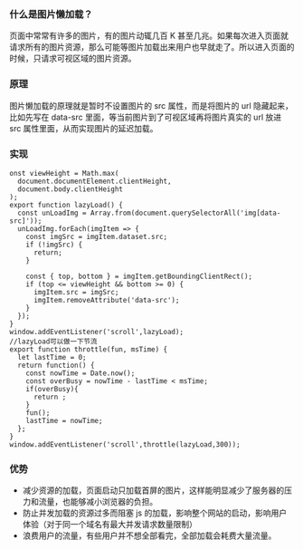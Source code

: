 ### 什么是图片懒加载？

页面中常常有许多的图片，有的图片动辄几百 K 甚至几兆。如果每次进入页面就请求所有的图片资源，那么可能等图片加载出来用户也早就走了。所以进入页面的时候，只请求可视区域的图片资源。

### 原理

图片懒加载的原理就是暂时不设置图片的 src 属性，而是将图片的 url 隐藏起来，比如先写在 data-src 里面，等当前图片到了可视区域再将图片真实的 url 放进 src 属性里面，从而实现图片的延迟加载。

### 实现

```
onst viewHeight = Math.max(
  document.documentElement.clientHeight,
  document.body.clientHeight
);
export function lazyLoad() {
  const unLoadImg = Array.from(document.querySelectorAll('img[data-src]'));
  unLoadImg.forEach(imgItem => {
    const imgSrc = imgItem.dataset.src;
    if (!imgSrc) {
      return;
    }

    const { top, bottom } = imgItem.getBoundingClientRect();
    if (top <= viewHeight && bottom >= 0) {
      imgItem.src = imgSrc;
      imgItem.removeAttribute('data-src');
    }
  });
}
window.addEventListener('scroll',lazyLoad);
//lazyLoad可以做一下节流
export function throttle(fun, msTime) {
  let lastTime = 0;
  return function() {
    const nowTime = Date.now();
    const overBusy = nowTime - lastTime < msTime;
    if(overBusy){
      return ;
    }
    fun();
    lastTime = nowTime;
  };
}
window.addEventListener('scroll',throttle(lazyLoad,300));

```

### 优势

- 减少资源的加载，页面启动只加载首屏的图片，这样能明显减少了服务器的压力和流量，也能够减小浏览器的负担。
- 防止并发加载的资源过多而阻塞 js 的加载，影响整个网站的启动，影响用户体验（对于同一个域名有最大并发请求数量限制）
- 浪费用户的流量，有些用户并不想全部看完，全部加载会耗费大量流量。
